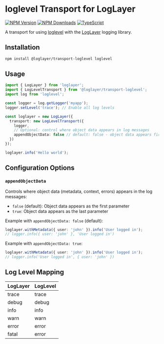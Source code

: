 # loglevel Transport for LogLayer

[![NPM Version](https://img.shields.io/npm/v/%40loglayer%2Ftransport-loglevel)](https://www.npmjs.com/package/@loglayer/transport-loglevel)
[![NPM Downloads](https://img.shields.io/npm/dm/%40loglayer%2Ftransport-loglevel)](https://www.npmjs.com/package/@loglayer/transport-loglevel)
[![TypeScript](https://img.shields.io/badge/%3C%2F%3E-TypeScript-%230074c1.svg)](http://www.typescriptlang.org/)

A transport for using [loglevel](https://github.com/pimterry/loglevel) with the [LogLayer](https://loglayer.dev) logging library.

## Installation

```bash
npm install @loglayer/transport-loglevel loglevel
```

## Usage

```typescript
import { LogLayer } from 'loglayer';
import { LogLevelTransport } from '@loglayer/transport-loglevel';
import log from 'loglevel';

const logger = log.getLogger('myapp');
logger.setLevel('trace'); // Enable all log levels

const loglayer = new LogLayer({
  transport: new LogLevelTransport({
    logger,
    // Optional: control where object data appears in log messages
    appendObjectData: false // default: false - object data appears first
  })
});

loglayer.info('Hello world');
```

## Configuration Options

### `appendObjectData`

Controls where object data (metadata, context, errors) appears in the log messages:
- `false` (default): Object data appears as the first parameter
- `true`: Object data appears as the last parameter

Example with `appendObjectData: false` (default):
```typescript
loglayer.withMetadata({ user: 'john' }).info('User logged in');
// logger.info({ user: 'john' }, 'User logged in')
```

Example with `appendObjectData: true`:
```typescript
loglayer.withMetadata({ user: 'john' }).info('User logged in');
// logger.info('User logged in', { user: 'john' })
```

## Log Level Mapping

| LogLayer | LogLevel |
|----------|----------|
| trace    | trace    |
| debug    | debug    |
| info     | info     |
| warn     | warn     |
| error    | error    |
| fatal    | error    |
